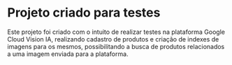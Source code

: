 # Projeto criado para testes

Este projeto foi criado com o intuito de realizar testes na plataforma Google Cloud Vision IA,
realizando cadastro de produtos e criação de indexes de imagens para os mesmos, possibilitando a busca de produtos relacionados a uma imagem enviada para a plataforma.
